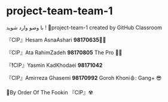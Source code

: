 # project-team-team-1
با وضو وارد شوید !
🚩project-team-1 created by GitHub Classroom
<p >『CIP』Hesam AsnaAshari <b>98170635</b>🦜😇</p>
<p>『CIP』Ata RahimZadeh <b>98170805</b> The Pro 📿🔪 </p>
<p>『<b>!</b>CIP』Yasmin KadKhodaei <b>98171042</b></p>
<p >『CIP』Amirreza Ghasemi <b>98170992</b> Goroh Khoni🩸: Gang+ 😎</p>
<p>🚩By Order Of The Fookin 『CIP』☢️ </p>
